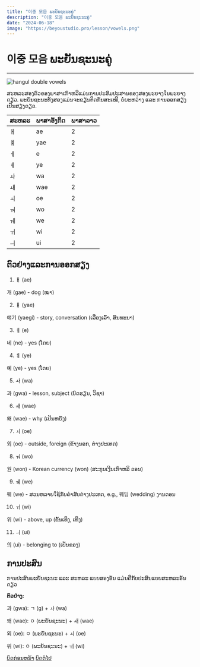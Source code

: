 ```yaml
---
title: "이중 모음 ພະຍັນຊະນະຄູ່"
description: "이중 모음 ພະຍັນຊະນະຄູ່"
date: "2024-06-18"
image: "https://beyoustudio.pro/lesson/vowels.png"
---
```


# 이중 모음 ພະຍັນຊະນະຄູ່

---

![hangul double vowels](/lesson/vowels.png)

ສະຫລະສອງຕົວຂອງພາສາເກົາຫລີແມ່ນການປະສົມປະສານຂອງສອງພະຍາງໃນພະຍາງດຽວ. ພະຍັນຊະນະທັງສອງແມ່ນຈະຂຽນຕິດກັນສະເໝີ, ບໍ່ຍະຫວ່າງ ແລະ ການອອກສຽງເປັນສຽງດຽວ.

| ສະຫລະ | ພາສາອັງກິດ | ພາສາລາວ |
| ----- | ---------- | ------- |
| ㅐ    | ae         | 2       |
| ㅒ    | yae        | 2       |
| ㅔ    | e          | 2       |
| ㅖ    | ye         | 2       |
| ㅘ    | wa         | 2       |
| ㅙ    | wae        | 2       |
| ㅚ    | oe         | 2       |
| ㅝ    | wo         | 2       |
| ㅞ    | we         | 2       |
| ㅟ    | wi         | 2       |
| ㅢ    | ui         | 2       |

## ຕົວຢ່າງແລະການອອກສຽງ

1. ㅐ (ae)

개 (gae) - dog (ໝາ)

2. ㅒ (yae)

얘기 (yaegi) - story, conversation (ເລື່ອງເລົ່າ, ສົນທະນາ)

3. ㅔ (e)

네 (ne) - yes (ໂດຍ)

4. ㅖ (ye)

예 (ye) - yes (ໂດຍ)

5. ㅘ (wa)

과 (gwa) - lesson, subject (ບົດຮຽນ, ວິຊາ)

6. ㅙ (wae)

왜 (wae) - why (ເປັນຫຍັງ)

7. ㅚ (oe)

외 (oe) - outside, foreign (ຂ້າງນອກ, ຕ່າງປະເທດ)

8. ㅝ (wo)

원 (won) - Korean currency (won) (ສະກຸນເງີນເກົາຫລິ ວອນ)

9. ㅞ (we)

웨 (we) - ສວນຫລາຍໃຊ້ກັບຄຳສັບຕ່າງປະເທດ, e.g., 웨딩 (wedding) ງານດອນ

10. ㅟ (wi)

위 (wi) - above, up (ຂັ້ນເທິງ, ເທິງ)

11. ㅢ (ui)

의 (ui) - belonging to (ເປັນຂອງ)

## ການປະສົນ

ການປະສົນພະຍັນຊະນະ ແລະ ສະຫລະ ແບບສອງອັນ ແມ່ນຄືກັບປະສົນແບບສະຫລະອັນດຽວ

**ຕົວຢ່າງ:**

과 (gwa): ㄱ (g) + ㅘ (wa)

왜 (wae): ㅇ (ພະຍັນຊະນະ) + ㅙ (wae)

외 (oe): ㅇ (ພະຍັນຊະນະ) + ㅚ (oe)

위 (wi): ㅇ (ພະຍັນຊະນະ) + ㅟ (wi)

<div class="flex justify-between">
<a href="/beginner/hangul-alphabet/" class="bg-blue-500 px-12 py-1 mt-6 my-2 rounded text-white">ບົດກ່ອນຫນ້າ</a>
<a href="/beginner/basic-grammar/" class="bg-blue-500 px-12 py-1 mt-6 my-2 rounded text-white">ບົດຕໍ່ໄປ</a>
</div>
